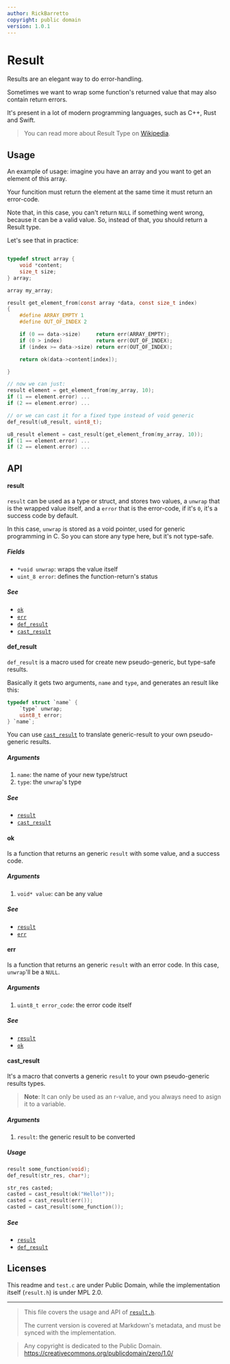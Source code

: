 ```yaml
---
author: RickBarretto
copyright: public domain
version: 1.0.1
---
```


# Result

Results are an elegant way to do error-handling.

Sometimes we want to wrap some function's returned value that may also contain return errors.

It's present in a lot of modern programming languages,
such as C++, Rust and Swift.

> You can read more about Result Type on [Wikipedia][wiki-result-type].


## Usage

An example of usage: imagine you have an array and you want to
get an element of this array.

Your funcition must return the element at the same time it
must return an error-code.

Note that, in this case, you can't return `NULL` if something went wrong,
because it can be a valid value.
So, instead of that, you should return a Result type.

Let's see that in practice:

```c

typedef struct array {
    void *content;
    size_t size;
} array;

array my_array;

result get_element_from(const array *data, const size_t index)
{
    #define ARRAY_EMPTY 1
    #define OUT_OF_INDEX 2

    if (0 == data->size)     return err(ARRAY_EMPTY);
    if (0 > index)           return err(OUT_OF_INDEX);
    if (index >= data->size) return err(OUT_OF_INDEX);

    return ok(data->content[index]);

}

// now we can just:
result element = get_element_from(my_array, 10);
if (1 == element.error) ...
if (2 == element.error) ...

// or we can cast it for a fixed type instead of void generic
def_result(u8_result, uint8_t);

u8_result element = cast_result(get_element_from(my_array, 10));
if (1 == element.error) ...
if (2 == element.error) ...
```

## API


#### result

`result` can be used as a type or struct, and stores two values,
a `unwrap` that is the wrapped value itself,
and a `error` that is the error-code, if it's `0`, it's a success code by default.

In this case, `unwrap` is stored as a void pointer,
used for generic programming in C. So you can store any type here,
but it's not type-safe.

##### Fields
- `*void unwrap`: wraps the value itself
- `uint_8 error`: defines the function-return's status

##### See
- [`ok`](#ok)
- [`err`](#err)
- [`def_result`](#def_result)
- [`cast_result`](#cast_result)


#### def_result

`def_result` is a macro used for create new pseudo-generic,
but type-safe results.

Basically it gets two arguments, `name` and `type`, and generates
an result like this:

```c
typedef struct `name` {
    `type` unwrap;
    uint8_t error;
} `name`;
```

You can use [`cast_result`](#cast_result) to translate generic-result
to your own pseudo-generic results.

##### Arguments
1. `name`: the name of your new type/struct
2. `type`: the `unwrap`'s type

##### See
- [`result`](#result-1)
- [`cast_result`](#cast_result)


#### ok

Is a function that returns an generic `result` with some value, and a success code.

##### Arguments
1. `void* value`: can be any value

##### See
- [`result`](#result-1)
- [`err`](#err)

#### err

Is a function that returns an generic `result` with an error code.
In this case, `unwrap`'ll be a `NULL`.

##### Arguments
1. `uint8_t error_code`: the error code itself

##### See
- [`result`](#result-1)
- [`ok`](#ok)

#### cast_result

It's a macro that converts a generic `result` to your own
pseudo-generic results types.

> **Note**:
> It can only be used as an r-value, and you always need to asign it to a variable.

##### Arguments
1. `result`: the generic result to be converted

##### Usage
```c
result some_function(void);
def_result(str_res, char*);

str_res casted;
casted = cast_result(ok("Hello!"));
casted = cast_result(err());
casted = cast_result(some_function());
```

##### See
- [`result`](#result-1)
- [`def_result`](#def_result)

## Licenses

This readme and `test.c` are under Public Domain,
while the implementation itself (`result.h`) is under MPL 2.0.


[wiki-result-type]: https://en.wikipedia.org/wiki/Result_type

---

> This file covers the usage and API of [`result.h`](./result.h).
>
> The current version is covered at Markdown's metadata,
> and must be synced with the implementation.


> Any copyright is dedicated to the Public Domain.
> https://creativecommons.org/publicdomain/zero/1.0/
